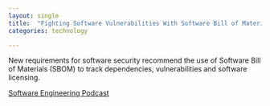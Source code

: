 ```yaml
---
layout: single
title:  "Fighting Software Vulnerabilities With Software Bill of Materials (SBOM)"
categories: technology

---
```

New requirements for software security recommend the use of Software Bill of Materials (SBOM) to track dependencies, vulnerabilities and software licensing. 

[Software Engineering Podcast](https://www.software-engineering-unlocked.com/software-bill-of-material/)

